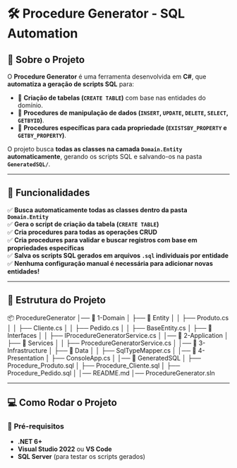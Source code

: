 ﻿# 🛠️ Procedure Generator - SQL Automation

## 📌 Sobre o Projeto
O **Procedure Generator** é uma ferramenta desenvolvida em **C#**, que **automatiza a geração de scripts SQL** para:
- 📌 **Criação de tabelas (`CREATE TABLE`)** com base nas entidades do domínio.
- 📌 **Procedures de manipulação de dados (`INSERT`, `UPDATE`, `DELETE`, `SELECT`, `GETBYID`)**.
- 📌 **Procedures específicas para cada propriedade (`EXISTSBY_PROPERTY` e `GETBY_PROPERTY`)**.

O projeto busca **todas as classes na camada `Domain.Entity` automaticamente**, gerando os scripts SQL e salvando-os na pasta **`GeneratedSQL/`**.

---

## 🚀 **Funcionalidades**
✅ **Busca automaticamente todas as classes dentro da pasta `Domain.Entity`**  
✅ **Gera o script de criação da tabela (`CREATE TABLE`)**  
✅ **Cria procedures para todas as operações CRUD**  
✅ **Cria procedures para validar e buscar registros com base em propriedades específicas**  
✅ **Salva os scripts SQL gerados em arquivos `.sql` individuais por entidade**  
✅ **Nenhuma configuração manual é necessária para adicionar novas entidades!**

---

## 📂 **Estrutura do Projeto**
📦 ProcedureGenerator │── 📂 1-Domain │ ├── 📂 Entity │ │ ├── Produto.cs │ │ ├── Cliente.cs │ │ ├── Pedido.cs │ │ ├── BaseEntity.cs │ ├── 📂 Interfaces │ │ ├── IProcedureGeneratorService.cs │ │── 📂 2-Application │ ├── 📂 Services │ │ ├── ProcedureGeneratorService.cs │ │── 📂 3-Infrastructure │ ├── 📂 Data │ │ ├── SqlTypeMapper.cs │ │── 📂 4-Presentation │ ├── ConsoleApp.cs │ │── 📂 GeneratedSQL │ ├── Procedure_Produto.sql │ ├── Procedure_Cliente.sql │ ├── Procedure_Pedido.sql │ │── README.md │── ProcedureGenerator.sln

---

## 💻 **Como Rodar o Projeto**
### 📌 **Pré-requisitos**
- **.NET 6+**
- **Visual Studio 2022** ou **VS Code**
- **SQL Server** (para testar os scripts gerados)


